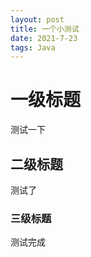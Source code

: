 ```yaml
---
layout: post
title: 一个小测试
date: 2021-7-23
tags: Java
---
```




# 一级标题
测试一下



## 二级标题
测试了



### 三级标题
测试完成



